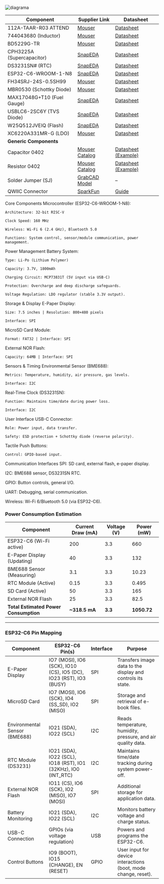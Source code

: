 ![diagrama](./Images/diagrama.svg)

| Component               | Supplier Link                                                                 | Datasheet                                                                 |
|-------------------------|-------------------------------------------------------------------------------|---------------------------------------------------------------------------|
| 112A-TAAR-R03 ATTEND    | [Mouser](https://www.mouser.co.uk/ProductDetail/ATTEND/112A-TAAR-R03)         | [Datasheet](https://www.snapeda.com/parts/112A-TAAR-R03/Attend/datasheet/)|
| 744043680 (Inductor)    | [Mouser](https://www.mouser.com/ProductDetail/Wurth-Elektronik/744043680)     | [Datasheet](https://www.we-online.com/components/products/datasheet/744043680.pdf) |
| BD5229G-TR              | [Mouser](https://www.mouser.co.uk/ProductDetail/ROHM-Semiconductor/BD5229G-TR)| [Datasheet](https://fscdn.rohm.com/en/products/databook/datasheet/ic/power/voltage_detector/bd52xxg-e.pdf) |
| CPH3225A (Supercapacitor)| [SnapEDA](https://www.snapeda.com/parts/CPH3225A/Seiko+Instruments/view-part/) | [Datasheet](https://www.snapeda.com/parts/CPH3225A/Seiko%20Instruments/datasheet/) |
| DS3231SN# (RTC)         | [SnapEDA](https://www.snapeda.com/parts/DS3231SN%23/Analog+Devices/view-part/) | [Datasheet](https://www.analog.com/media/en/technical-documentation/data-sheets/DS3231.pdf) |
| ESP32-C6-WROOM-1-N8     | [SnapEDA](https://www.snapeda.com/parts/ESP32-C6-WROOM-1-N8/Espressif+Systems/view-part/) | [Datasheet](https://www.espressif.com/sites/default/files/documentation/esp32-c6-wroom-1_datasheet_en.pdf) |
| FH34SRJ-24S-0.5SH99     | [Mouser](https://www.mouser.co.uk/ProductDetail/Hirose-Connector/FH34SRJ-24S-0.5SH99) | [Datasheet](https://www.hirose.com/product/document?clcode=CL0537-0513-9-10&productname=FH34SRJ-24S-0.5SH(99)&series=FH34&documenttype=Catalog&lang=en&documentid=D31688_en) |
| MBR0530 (Schottky Diode)| [Mouser](https://www.mouser.com/ProductDetail/onsemi/MBR0530)                 | [Datasheet](https://www.onsemi.com/pdf/datasheet/mbr0530-d.pdf)           |
| MAX17048G+T10 (Fuel Gauge)| [SnapEDA](https://www.snapeda.com/parts/MAX17048G+T10/Analog+Devices/view-part/)| [Datasheet](https://www.analog.com/media/en/technical-documentation/data-sheets/MAX17048-MAX17049.pdf) |
| USBLC6-2SC6Y (TVS Diode)| [SnapEDA](https://www.snapeda.com/parts/USBLC6-2SC6Y/STMicroelectronics/view-part/)| [Datasheet](https://www.st.com/resource/en/datasheet/usblc6-2.pdf) |
| W25Q512JVEIQ (Flash)    | [SnapEDA](https://www.snapeda.com/parts/W25Q512JVEIQ/Winbond+Electronics/view-part/)| [Datasheet](https://www.winbond.com/resource-files/W25Q512JV%20SPI%20RevB%2006252019%20KMS.pdf) |
| XC6220A331MR-G (LDO)    | [Mouser](https://www.mouser.co.uk/ProductDetail/Torex-Semiconductor/XC6220A331MR-G)| [Datasheet](https://product.torexsemi.com/system/files/series/xc6220.pdf) |
| **Generic Components**  |                                                                               |                                                                           |
| Capacitor 0402           | [Mouser Catalog](https://www.mouser.com/c/passive-components/capacitors/ceramic-capacitors/?q=CC0402) | [Datasheet (Example)](https://www.yageo.com/upload/media/product/products/datasheet/mlcc/CC0402MRX5R5BB106.pdf) |
| Resistor 0402            | [Mouser Catalog](https://www.mouser.com/c/passive-components/resistors/chip-resistor-surface-mount/?q=RC0402) | [Datasheet (Example)](https://www.yageo.com/upload/media/product/products/datasheet/rchip/PYu-RC_Group_51_RoHS_L_12.pdf) |
| Solder Jumper (SJ)       | [GrabCAD Model](https://grabcad.com/library/solder-jumpers-1)                 | –                                                                         |
| QWIIC Connector          | [SparkFun](https://www.sparkfun.com/products/14417)                           | [Guide](https://learn.sparkfun.com/tutorials/qwiic-shield-for-arduino--photon-hookup-guide) |


Core Components
Microcontroller (ESP32-C6-WROOM-1-N8):

    Architecture: 32-bit RISC-V

    Clock Speed: 160 MHz

    Wireless: Wi-Fi 6 (2.4 GHz), Bluetooth 5.0

    Functions: System control, sensor/module communication, power management.


Power Management
Battery System:

    Type: Li-Po (Lithium Polymer)

    Capacity: 3.7V, 1800mAh

    Charging Circuit: MCP73831T (5V input via USB-C)

    Protection: Overcharge and deep discharge safeguards.

    Voltage Regulation: LDO regulator (stable 3.3V output).


Storage & Display
E-Paper Display:

    Size: 7.5 inches | Resolution: 800×480 pixels

    Interface: SPI

MicroSD Card Module:

    Format: FAT32 | Interface: SPI

External NOR Flash:

    Capacity: 64MB | Interface: SPI


Sensors & Timing
Environmental Sensor (BME688):

    Metrics: Temperature, humidity, air pressure, gas levels.

    Interface: I2C

Real-Time Clock (DS3231SN):

    Function: Maintains time/date during power loss.

    Interface: I2C


User Interface
USB-C Connector:

    Role: Power input, data transfer.

    Safety: ESD protection + Schottky diode (reverse polarity).

Tactile Push Buttons:

    Control: GPIO-based input.


Communication Interfaces
SPI: SD card, external flash, e-paper display.

I2C: BME688 sensor, DS3231SN RTC.

GPIO: Button controls, general I/O.

UART: Debugging, serial communication.

Wireless: Wi-Fi 6/Bluetooth 5.0 (via ESP32-C6).

### Power Consumption Estimation  
| Component                      | Current Draw (mA) | Voltage (V) | Power (mW) |  
|--------------------------------|-------------------|-------------|------------|  
| ESP32-C6 (Wi-Fi active)        | 200               | 3.3         | 660        |  
| E-Paper Display (Updating)     | 40                | 3.3         | 132        |  
| BME688 Sensor (Measuring)      | 3.1               | 3.3         | 10.23      |  
| RTC Module (Active)            | 0.15              | 3.3         | 0.495      |  
| SD Card (Active)               | 50                | 3.3         | 165        |  
| External NOR Flash             | 25                | 3.3         | 82.5       |  
| **Total Estimated Power Consumption** | **~318.5 mA**     | **3.3**     | **1050.72**|  

---

### ESP32-C6 Pin Mapping  
| Component                      | ESP32-C6 Pin(s)                                | Interface | Purpose                                                                 |  
|--------------------------------|------------------------------------------------|-----------|-------------------------------------------------------------------------|  
| E-Paper Display                | IO7 (MOSI), IO6 (SCK), IO10 (CS), IO5 (DC), IO23 (RST), IO3 (BUSY) | SPI       | Transfers image data to the display and controls its state.             |  
| MicroSD Card                   | IO7 (MOSI), IO6 (SCK), IO4 (SS_SD), IO2 (MISO) | SPI       | Storage and retrieval of e-book files.                                  |  
| Environmental Sensor (BME688)  | IO21 (SDA), IO22 (SCL)                         | I2C       | Reads temperature, humidity, pressure, and air quality data.            |  
| RTC Module (DS3231)            | IO21 (SDA), IO22 (SCL), IO18 (RST), IO1 (32KHz), IO0 (INT_RTC) | I2C       | Maintains time/date tracking during system power-off.                   |  
| External NOR Flash             | IO11 (CS), IO6 (SCK), IO2 (MISO), IO7 (MOSI)   | SPI       | Additional storage for application data.                                |  
| Battery Monitoring             | IO21 (SDA), IO22 (SCL)                         | I2C       | Monitors battery voltage and charge status.                             |  
| USB-C Connection               | GPIOs (via voltage regulation)                 | USB       | Powers and programs the ESP32-C6.                                       |  
| Control Buttons                | IO9 (BOOT), IO15 (CHANGE), EN (RESET)          | GPIO      | User input for device interactions (boot, mode change, reset).          |  

